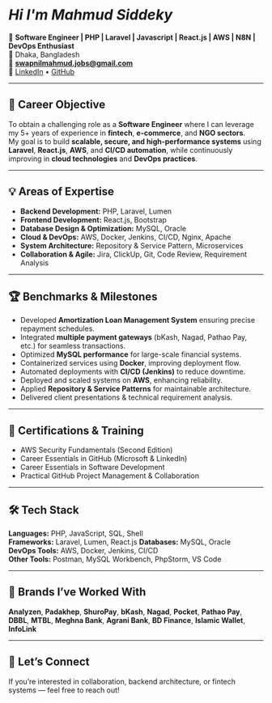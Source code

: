 <h1> <b> <i>Hi I'm Mahmud Siddeky</i></b></h1>

🚀 **Software Engineer | PHP | Laravel | Javascript | React.js | AWS | N8N | DevOps Enthusiast**  
📍 Dhaka, Bangladesh  
📧 **swapnilmahmud.jobs@gmail.com**  
🔗 [LinkedIn](https://linkedin.com/in/swapnil51) • [GitHub](https://github.com/MahmudSiddekySwapnil)

---

## 🧭 Career Objective
To obtain a challenging role as a **Software Engineer** where I can leverage my 5+ years of experience in **fintech**, **e-commerce**, and **NGO sectors**.  
My goal is to build **scalable, secure, and high-performance systems** using **Laravel**, **React.js**, **AWS**, and **CI/CD automation**, while continuously improving in **cloud technologies** and **DevOps practices**.

---

## 💡 Areas of Expertise
- **Backend Development:** PHP, Laravel, Lumen  
- **Frontend Development:** React.js,  Bootstrap  
- **Database Design & Optimization:** MySQL, Oracle  
- **Cloud & DevOps:** AWS, Docker, Jenkins, CI/CD, Nginx, Apache  
- **System Architecture:** Repository & Service Pattern, Microservices  
- **Collaboration & Agile:** Jira, ClickUp, Git, Code Review, Requirement Analysis  

---
## 🏆 Benchmarks & Milestones
- Developed **Amortization Loan Management System** ensuring precise repayment schedules.  
- Integrated **multiple payment gateways** (bKash, Nagad, Pathao Pay, etc.) for seamless transactions.  
-  Optimized **MySQL performance** for large-scale financial systems.  
- Containerized services using **Docker**, improving deployment flow.  
- Automated deployments with **CI/CD (Jenkins)** to reduce downtime.  
- Deployed and scaled systems on **AWS**, enhancing reliability.  
- Applied **Repository & Service Patterns** for maintainable architecture.  
-  Delivered client presentations & technical requirement analysis.

---
## 🧠 Certifications & Training
- AWS Security Fundamentals (Second Edition)  
- Career Essentials in GitHub (Microsoft & LinkedIn)  
- Career Essentials in Software Development  
- Practical GitHub Project Management & Collaboration  

---

## 🛠️ Tech Stack
**Languages:** PHP, JavaScript, SQL, Shell  
**Frameworks:** Laravel, Lumen, React.js
**Databases:** MySQL, Oracle  
**DevOps Tools:** AWS, Docker, Jenkins, CI/CD  
**Other Tools:** Postman, MySQL Workbench, PhpStorm, VS Code  

---

## 🤝 Brands I’ve Worked With
**Analyzen**, **Padakhep**, **ShuroPay**, **bKash**, **Nagad**, **Pocket**, **Pathao Pay**,  
**DBBL**, **MTBL**, **Meghna Bank**, **Agrani Bank**,  **BD Finance**, **Islamic Wallet**, **InfoLink**  

---
## 💬 Let’s Connect  
If you’re interested in collaboration, backend architecture, or fintech systems — feel free to reach out!  
